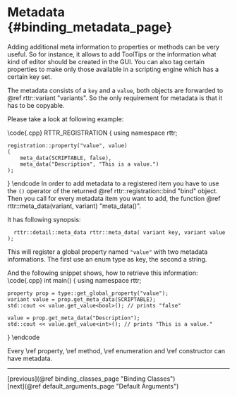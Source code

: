 Metadata {#binding_metadata_page}
========

Adding additional meta information to properties or methods can be very useful.
So for instance, it allows to add ToolTips or the information what kind of editor should be created in the GUI.
You can also tag certain properties to make only those available in a scripting engine which has a certain key set.

The metadata consists of a `key` and a `value`, both objects are forwarded to @ref rttr::variant "variants".
So the only requirement for metadata is that it has to be copyable.

Please take a look at following example:

\code{.cpp}
RTTR_REGISTRATION
{
    using namespace rttr;
    
    registration::property("value", value)
    (    
        meta_data(SCRIPTABLE, false), 
        meta_data("Description", "This is a value.")
    );
}
\endcode
In order to add metadata to a registered item you have to use the `()` operator of the returned @ref rttr::registration::bind "bind" object.
Then you call for every metadata item you want to add, the function @ref rttr::meta_data(variant, variant) "meta_data()".

It has following synopsis:
~~~~{.cpp}
  rttr::detail::meta_data rttr::meta_data( variant key, variant value );
~~~~

This will register a global property named `"value"` with two metadata informations.
The first use an enum type as key, the second a string.

And the following snippet shows, how to retrieve this information:
\code{.cpp}
int main()
{
    using namespace rttr;

    property prop = type::get_global_property("value");
    variant value = prop.get_meta_data(SCRIPTABLE);
    std::cout << value.get_value<bool>(); // prints "false"
    
    value = prop.get_meta_data("Description");
    std::cout << value.get_value<int>(); // prints "This is a value."
}
\endcode

Every \ref property, \ref method, \ref enumeration and \ref constructor can have metadata.

<hr>

<div type="button" class="btn btn-default">[previous](@ref binding_classes_page "Binding Classes")</div><div class="btn btn-default">[next](@ref default_arguments_page "Default Arguments")</div>
